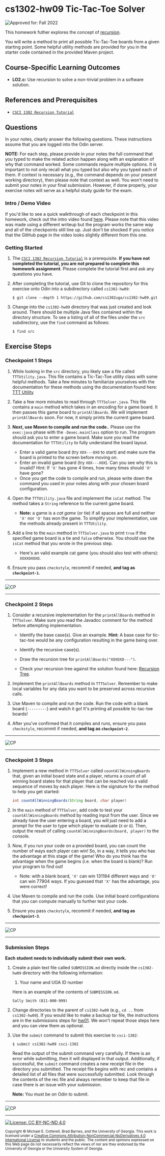 # cs1302-hw09 Tic-Tac-Toe Solver

![Approved for: Fall 2022](https://img.shields.io/badge/Approved%20for-Fall%202022-darkgreen)

This homework futher explores the concept of [recursion](https://github.com/cs1302uga/cs1302-hw09).

You will write a method to print all possible Tic-Tac-Toe boards from a given starting point. Some helpful
utility methods are provided for you in the starter code contained in the provided Maven project.

## Course-Specific Learning Outcomes
* **LO2.c:** Use recursion to solve a non-trivial problem in a software solution.

## References and Prerequisites

* [`CSCI 1302 Recursion Tutorial`](https://github.com/cs1302uga/cs1302-tutorials/blob/master/recursion.md)

## Questions

In your notes, clearly answer the following questions. These instructions assume that you are 
logged into the Odin server. 

**NOTE:** For each step, please provide in your notes the full command that you typed to make the related 
action happen along with an explanation of why that command worked. Some commands require multiple options. 
It is important to not only recall what you typed but also why you typed each of them. If context is necessary 
(e.g., the command depends on your present working directory), then please note that context as well.
You won't need to submit your notes in your final submission. However, if done properly, your exercise notes 
will serve as a helpful study guide for the exam.

### Intro / Demo Video

If you'd like to see a quick walkthrough of each checkpoint in this homework, check out the intro video found
[here](https://www.youtube.com/watch?v=9QF9EDT7B14&t=1s). Please note that this video was made using a different
writeup but the program works the same way and all of the checkpoints still line up. Just don't be shocked if you
notice that the GitHub page in the video looks slightly different from this one.

### Getting Started

1. The [`CSCI 1302 Recursion Tutorial`](https://github.com/cs1302uga/cs1302-tutorials/blob/master/recursion.md) is
   a prerequisite. **If you have not completed the tutorial, you are not prepared to complete this homework assignment**.
   Please complete the tutorial first and ask any questions you have.
   
1. After completing the tutorial, use Git to clone the repository for this exercise onto Odin into a subdirectory called 
   `cs1302-hw09`:

   ```
   $ git clone --depth 1 https://github.com/cs1302uga/cs1302-hw09.git
   ```

1. Change into the `cs1302-hw09` directory that was just created and look around. There should be
   multiple Java files contained within the directory structure. To see a listing of all of the 
   files under the `src` subdirectory, use the `find` command as follows:
   
   ```
   $ find src
   ```
   
## Exercise Steps

### Checkpoint 1 Steps

1. While looking in the `src` directory, you likely saw a file called `TTTUtility.java`. 
   This file contains a Tic-Tac-Toe utility class with some helpful methods.
   Take a few minutes to familiarize yourselves with the documentation for these methods 
   using the documentation found here: 
   [TTT Utility](http://csweb.cs.uga.edu/~barnes/cs1302-ttt/)

1. Take a few more minutes to read through `TTTSolver.java`. This file contains a `main` method
   which takes in an encoding for a game board. It then passes this game board to `printAllBoards`. 
   We will implement `printAllBoards` soon. For now, it simply prints the current game board.

1. **Next, use Maven to compile and run the code.**. Please use the `exec:java` phase with
   the `-Dexec.mainClass` option to run. The program should ask you to enter a game board. Make sure
   you read the documentation for `TTTUtility` to fully understand the board layout.
      * Enter a valid game board (try `XOX---OXO` to start) and make sure the board is printed to the 
        screen before moving on.
      * Enter an invalid game board (try `XOX---XOX`). Can you see why this is invalid?
        Hint: If `'X'` has gone 4 times, how many times should `'O'` have gone?
   * Once you get the code to compile and run, please write down the command you used
     in your notes along with your chosen board configuration.
   
1. Open the `TTTUtility.java` file and implement the `isCat` method. The method takes a `String` 
   reference to the current game board. 
   * **Note:** a game is a _cat game_ (or tie) if all spaces are full and neither `'X'`
     nor `'O'` has won the game. To simplify your implementation, use the methods already 
     present in `TTTUtility`.

1. Add a line to the `main` method in `TTTSolver.java` to print `true` if the
   specified game board is a tie and `false` otherwise. You should use the `isCat` method
   that you wrote in the previous step.
   * Here's an valid example cat game (you should also test with others): `XOXXOXOXO`.
   
1. Ensure you pass `checkstyle`, recommit if needed, **and tag as `checkpoint-1`**.

<hr/>

![CP](https://img.shields.io/badge/Just%20Finished%20Checkpoint-1-success?style=for-the-badge)

<hr/>

### Checkpoint 2 Steps

1. Consider a recursive implementation for the `printAllBoards` method in `TTTSolver`. Make sure you read the Javadoc
   comment for the method before attempting implementation.

   * Identify the base case(s). Give an example. **Hint:** A base case for tic-tac-toe would be any
     configuration resulting in the game being over.
   
   * Identify the recursive case(s).
   
   * Draw the recursion tree for `printAllBoards("XOXOXO---")`.

   * Check your recursion tree against the solution found here: [Recursion Tree](rec_tree.txt).

1. Implement the `printAllBoards` method in `TTTSolver`. Remember to make local variables for any data you want to be preserved
   across recursive calls.

1. Use Maven to compile and run the code. Run the code with a blank board (`---------`) and watch it go! It's printing all possible
   tic-tac-toe boards!
   
1. After you've confirmed that it compiles and runs, ensure you pass `checkstyle`, recommit if needed, **and tag as `checkpoint-2`**.

<hr/>

![CP](https://img.shields.io/badge/Just%20Finished%20Checkpoint-2-success?style=for-the-badge)

<hr/>

### Checkpoint 3 Steps

1. Implement a new method in `TTTSolver` called `countAllWinningBoards`
   that, given an initial board state and a player, returns a count of all winning board states
   for that player that can be reached via a valid sequence of moves by each player. Here is
   the signature for the method to help you get started:
   
   ```java
   int countAllWinningBoards(String board, char player)
   ```
   
1. In the `main` method of `TTTSolver`, add code to test your `countAllWinningBoards` method by reading
   input from the user. Since we already have the user entering a board, you will just need to add a 
   prompt for the user to type which player to evaluate (`X` or `O`). Then, output the result of calling
   `countAllWinningBoards(board, player)` to the console.

1. Now, if you run your code on a provided board, you can count the number of ways each player can win! So, in a
   way, it tells you who has the advantage at this stage of the game! Who do you think has the advantage when
   the game begins (i.e. when the board is blank)? Run your program to find out!
   * Note: with a blank board, `'X'` can win 131184 different ways and `'O'` can win 77904 ways. If you guessed
     that `'X'` has the advantage, you were correct!
   
1. Use Maven to compile and run the code. Use initial board configurations that you can compute manually to further
   test your code.
   
1. Ensure you pass `checkstyle`, recommit if needed, **and tag as `checkpoint-3`**.

<hr/>

![CP](https://img.shields.io/badge/Just%20Finished%20Checkpoint-3-success?style=for-the-badge)

<hr/>

### Submission Steps

**Each student needs to individually submit their own work.**

1. Create a plain text file called `SUBMISSION.md` directly inside the `cs1302-hw09`
   directory with the following information:

   1. Your name and UGA ID number
  
   Here is an example of the contents of `SUBMISSION.md`.
   
   ```
   Sally Smith (811-000-999)
   ```

1. Change directories to the parent of `cs1302-hw09` (e.g., `cd ..` from `cs1302-hw09`). If you would like
   to make a backup tar file, the instructions are in the submissions steps for [hw01](https://github.com/cs1302uga/cs1302-hw01).
   We won't repeat those steps here and you can view them as optional.
   
1. Use the `submit` command to submit this exercise to `csci-1302`:
   
   ```
   $ submit cs1302-hw09 csci-1302
   ```
   
   Read the output of the submit command very carefully. If there is an error while submitting, then it will displayed 
   in that output. Additionally, if successful, the `submit` command creates a new receipt file in the directory you 
   submitted. The receipt file begins with rec and contains a detailed list of all files that were successfully submitted. 
   Look through the contents of the rec file and always remember to keep that file in case there is an issue with your submission.

   **Note:** You must be on Odin to submit.

<hr/>

![CP](https://img.shields.io/badge/Just%20Finished-Submission-success?style=for-the-badge)

<hr/>

[![License: CC BY-NC-ND 4.0](https://img.shields.io/badge/License-CC%20BY--NC--ND%204.0-lightgrey.svg)](http://creativecommons.org/licenses/by-nc-nd/4.0/)

<small>
Copyright &copy; Michael E. Cotterell, Brad Barnes, and the University of Georgia.
This work is licensed under a <a rel="license" href="http://creativecommons.org/licenses/by-nc-nd/4.0/">Creative Commons Attribution-NonCommercial-NoDerivatives 4.0 International License</a> to students and the public.
The content and opinions expressed on this Web page do not necessarily reflect the views of nor are they endorsed by the University of Georgia or the University System of Georgia.
</small>
